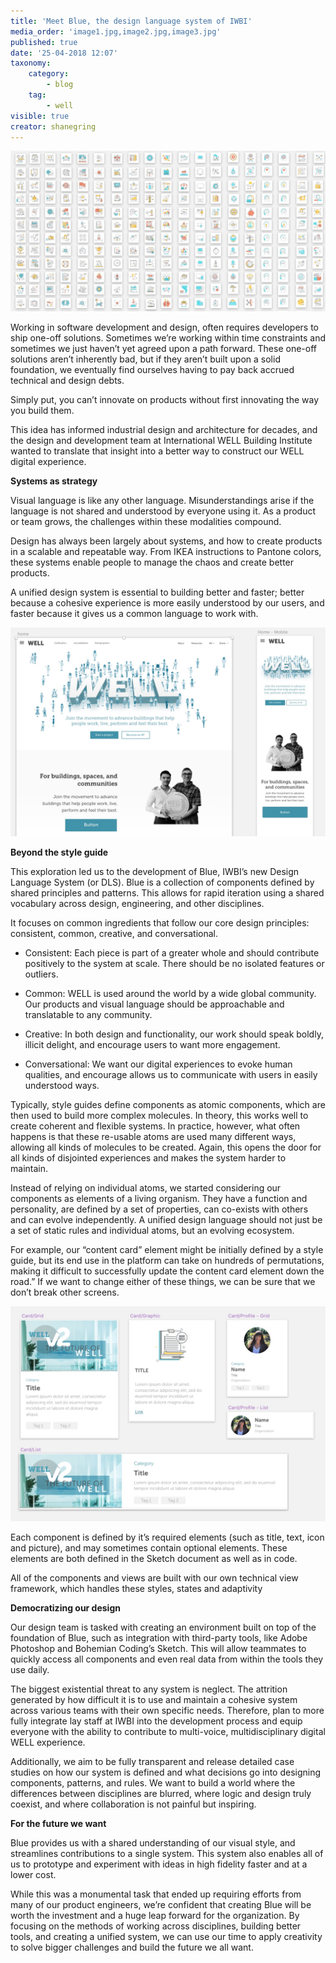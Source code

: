 ```yaml
---
title: 'Meet Blue, the design language system of IWBI'
media_order: 'image1.jpg,image2.jpg,image3.jpg'
published: true
date: '25-04-2018 12:07'
taxonomy:
    category:
        - blog
    tag:
        - well
visible: true
creator: shanegring
---
```


![Some of the new illustration and icon options available to WELL v2 pages](image2.jpg)

Working in software development and design, often requires developers to ship one-off solutions. Sometimes we’re working within time constraints and sometimes we just haven’t yet agreed upon a path forward. These one-off solutions aren’t inherently bad, but if they aren’t built upon a solid foundation, we eventually find ourselves having to pay back accrued technical and design debts. 

Simply put, you can’t innovate on products without first innovating the way you build them. 

This idea has informed industrial design and architecture for decades, and the design and development team at International WELL Building Institute wanted to translate that insight into a better way to construct our WELL digital experience. 

**Systems as strategy**

Visual language is like any other language. Misunderstandings arise if the language is not shared and understood by everyone using it. As a product or team grows, the challenges within these modalities compound.

Design has always been largely about systems, and how to create products in a scalable and repeatable way. From IKEA instructions to Pantone colors, these systems enable people to manage the chaos and create better products.

A unified design system is essential to building better and faster; better because a cohesive experience is more easily understood by our users, and faster because it gives us a common language to work with.

![Landing page iterations for both the desktop and mobile WELL experience.](image3.jpg)



**Beyond the style guide**

This exploration led us to the development of Blue, IWBI’s new Design Language System (or DLS). Blue is a collection of components defined by shared principles and patterns. This allows for rapid iteration using a shared vocabulary across design, engineering, and other disciplines.

It focuses on common ingredients that follow our core design principles: consistent, common, creative, and conversational. 

* Consistent: Each piece is part of a greater whole and should contribute positively to the system at scale. There should be no isolated features or outliers.

* Common: WELL is used around the world by a wide global community. Our products and visual language should be approachable and translatable to any community.

* Creative: In both design and functionality, our work should speak boldly, illicit delight, and encourage users to want more engagement. 

* Conversational: We want our digital experiences to evoke human qualities, and encourage allows us to communicate with users in easily understood ways.

Typically, style guides define components as atomic components, which are then used to build more complex molecules. In theory, this works well to create coherent and flexible systems. In practice, however, what often happens is that these re-usable atoms are used many different ways, allowing all kinds of molecules to be created. Again, this opens the door for all kinds of disjointed experiences and makes the system harder to maintain.

Instead of relying on individual atoms, we started considering our components as elements of a living organism. They have a function and personality, are defined by a set of properties, can co-exists with others and can evolve independently. A unified design language should not just be a set of static rules and individual atoms, but an evolving ecosystem.

For example, our “content card” element might be initially defined by a style guide, but its end use in the platform can take on hundreds of permutations, making it difficult to successfully update the content card element down the road.” If we want to change either of these things, we can be sure that we don’t break other screens.

![The display options for content across the WELL system](image1.jpg)

Each component is defined by it’s required elements (such as title, text, icon and picture), and may sometimes contain optional elements. These elements are both defined in the Sketch document as well as in code. 

All of the components and views are built with our own technical view framework, which handles these styles, states and adaptivity


**Democratizing our design**

Our design team is tasked with creating an environment built on top of the foundation of Blue, such as integration with third-party tools, like Adobe Photoshop and Bohemian Coding’s Sketch. This will allow teammates to quickly access all components and even real data from within the tools they use daily. 

The biggest existential threat to any system is neglect. The attrition generated by how difficult it is to use and maintain a cohesive system across various teams with their own specific needs. Therefore, plan to more fully integrate lay staff at IWBI into the development process and equip everyone with the ability to contribute to multi-voice, multidisciplinary digital WELL experience. 

Additionally, we aim to be fully transparent and release detailed case studies on how our system is defined and what decisions go into designing components, patterns, and rules. We want to build a world where the differences between disciplines are blurred, where logic and design truly coexist, and where collaboration is not painful but inspiring.

**For the future we want**

Blue provides us with a shared understanding of our visual style, and streamlines contributions to a single system. This system also enables all of us to prototype and experiment with ideas in high fidelity faster and at a lower cost.

While this was a monumental task that ended up requiring efforts from many of our product engineers, we’re confident that creating Blue will be worth the investment and a huge leap forward for the organization. By focusing on the methods of working across disciplines, building better tools, and creating a unified system, we can use our time to apply creativity to solve bigger challenges and build the future we all want. 

